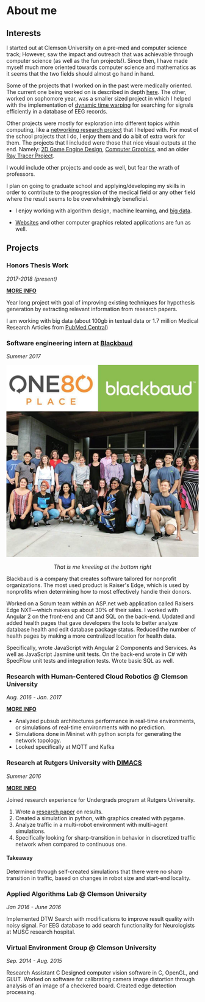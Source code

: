 # About me

## Interests

I started out at Clemson University on a pre-med and computer science track; However, saw the impact and outreach that was achievable through computer science (as well as the fun projects!). Since then, I have made myself much more oriented towards computer science and mathematics as it seems that the two fields should almost go hand in hand.

Some of the projects that I worked on in the past were medically oriented. The current one being worked on is described in depth [here](#/projects/topic_modeling_and_hypothesis_generation). The other, worked on sophomore year, was a smaller sized project in which I helped with the implementation of [dynamic time warping](https://en.wikipedia.org/wiki/Dynamic_time_warping) for searching for signals efficiently in a database of EEG records.

Other projects were mostly for exploration into different topics within computing, like a [networking research project](#/projects/pubsub_architecture_analysis) that I helped with. For most of the school projects that I do, I enjoy them and do a bit of extra work for them. The projects that I included were those that nice visual outputs at the end. Namely: [2D Game Engine Design](#/school_work/2017_Spring_2D_Game_Engine_Design), [Computer Graphics](#/school_work/2017_Spring_Computer_Graphics), and an older [Ray Tracer Project](#/school_work/2015_Spring_102_RayTracer).

I would include other projects and code as well, but fear the wrath of professors.

I plan on going to graduate school and applying/developing my skills in order to contribute to the progression of the medical field or any other field where the result seems to be overwhelmingly beneficial.

- I enjoy working with algorithm design, machine learning, and [big data](#/projects/topic_modeling_and_hypothesis_generation).

- [Websites](/OldWebsite) and other computer graphics related applications are fun as well.

## Projects
### Honors Thesis Work

*2017-2018 (present)* 

**[MORE INFO](#/projects/topic_modeling_and_hypothesis_generation)**

Year long project with goal of improving existing techniques for hypothesis generation by extracting relevant information from research papers.

I am working with big data (about 100gb in textual data or 1.7 million Medical Research Articles from [PubMed Central](https://www.ncbi.nlm.nih.gov/pmc/))

### Software engineering intern at [Blackbaud](https://www.blackbaud.com/)

*Summer 2017*

![](../Resources/blackbaud.jpg)

<center><em>That is me kneeling at the bottom right</em></center>

Blackbaud is a company that creates software tailored for nonprofit organizations. The most used product is Raiser's Edge, which is used by nonprofits when determining how to most effectively handle their donors.

Worked on a Scrum team within an ASP.net web application called Raisers Edge NXT—which makes up about 30% of their sales.
I worked with Angular 2 on the front-end and C# and SQL on the back-end. Updated and added health pages that gave developers the tools to better analyze database health and edit database package status. Reduced the number of health pages by making a more centralized location for health data.

Specifically, wrote JavaScript with Angular 2 Components and Services. As well as JavaScript Jasmine unit tests. On the back-end wrote in C# with SpecFlow unit tests and integration tests. Wrote basic SQL as well.

### Research with Human-Centered Cloud Robotics @ Clemson University

*Aug. 2016 - Jan. 2017* 

**[MORE INFO](#/projects/pubsub_architecture_analysis)**

- Analyzed pubsub architectures performance in real-time environments, or simulations of real-time environments with no prediction.
- Simulations done in Mininet with python scripts for generating the network topology.
- Looked specifically at MQTT and Kafka

### Research at Rutgers University with [DIMACS](http://dimacs.rutgers.edu/)

*Summer 2016* 

**[MORE INFO](#/projects/multi-robot_environment)**

Joined research experience for Undergrads program at Rutgers University.

1. Wrote a [research paper](../Resources/finalResearchPaper.pdf) on results.
1. Created a simulation in python, with graphics created with pygame.
1. Analyze traffic in a multi-robot environment with multi-agent simulations.
1. Specifically looking for sharp-transition in behavior in discretized traffic network when compared to continuous one.

#### Takeaway

Determined through self-created simulations that there were no sharp transition in traffic, based on changes in robot size and start-end locality.

### Applied Algorithms Lab @ Clemson University

*Jan 2016 - June 2016*

Implemented DTW Search with modifications to improve result quality with noisy signal.
For EEG database to add search functionality for Neurologists at MUSC research hospital.

### Virtual Environment Group @ Clemson University

*Sep. 2014 - Aug. 2015*

Research Assistant C Designed computer vision software in C, OpenGL,
and GLUT.
Worked on software for calibrating camera image distortion through analysis of an image of a checkered board.
Created edge detection processing.